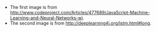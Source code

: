 * The first image is from http://www.codeproject.com/Articles/477689/JavaScript-Machine-Learning-and-Neural-Networks-wi.
* The second image is from http://deeplearning4j.org/lstm.html#long.


